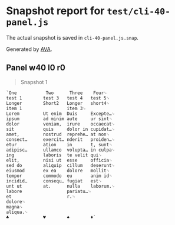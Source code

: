 # Snapshot report for `test/cli-40-panel.js`

The actual snapshot is saved in `cli-40-panel.js.snap`.

Generated by [AVA](https://avajs.dev).

## Panel w40 l0 r0

> Snapshot 1

    `One           Two      Three    Four␊
    test 1        test 3   test 4   test 5␊
    Longer        Short2   Longer   short4␊
    item 1                 item 3␊
    Lorem         Ut enim  Duis     Excepte…␊
    ipsum         ad minim aute     ur sint␊
    dolor         veniam,  irure    occaecat␊
    sit           quis     dolor in cupidat…␊
    amet,         nostrud  reprehe… at non␊
    consect…      exercit… nderit   proiden…␊
    etur          ation    in       t, sunt␊
    adipisc…      ullamco  volupta… in culpa␊
    ing           laboris  te velit qui␊
    elit,         nisi ut  esse     officia␊
    sed do        aliquip  cillum   deserunt␊
    eiusmod       ex ea    dolore   mollit␊
    tempor        commodo  eu       anim id␊
    incidid…      consequ… fugiat   est␊
    unt ut        at.      nulla    laborum.␊
    labore                 pariatu…␊
    et                     r.␊
    dolore␊
    magna␊
    aliqua.␊
    ♣             ♥        ♠        ♦`
